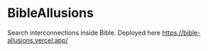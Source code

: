 # BibleAllusions
Search interconnections inside Bible. Deployed here https://bible-allusions.vercel.app/
